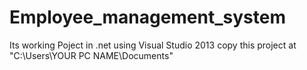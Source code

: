 # Employee_management_system
Its working Poject in .net using Visual Studio 2013
copy this project at "C:\Users\YOUR PC NAME\Documents"
